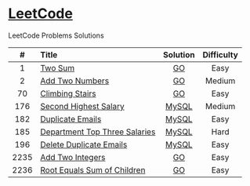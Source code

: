 # [LeetCode](https://github.com/roman-deniskin/leetCode)

LeetCode Problems Solutions

|  #   | Title                                                                                                                                                      |                               Solution                                | Difficulty |
|:----:|:-----------------------------------------------------------------------------------------------------------------------------------------------------------|:---------------------------------------------------------------------:|:----------:|
|  1   | [Two Sum](https://leetcode.com/problems/two-sum/)                                                                                                          |                       [GO](algorithms/two-sum)                        |    Easy    |
|  2   | [Add Two Numbers](https://leetcode.com/problems/add-two-numbers/)                                                                                          |                   [GO](algorithms/add-two-numbers)                    |   Medium   |
|  70  | [Climbing Stairs](https://leetcode.com/problems/climbing-stairs/description/)                                                                              |                   [GO](algorithms/climbing-stairs)                    |    Easy    |
| 176  | [Second Highest Salary](https://leetcode.com/problems/second-highest-salary/description/)                                                                  |                [MySQL](database/second-highest-salary)                |   Medium   |
| 182  | [Duplicate Emails](https://leetcode.com/problems/duplicate-emails/description/)                                                                            |                  [MySQL](database/duplicate-emails)                   |    Easy    |
| 185  | [Department Top Three Salaries](https://leetcode.com/problems/department-top-three-salaries/description/)                                                  |          [MySQL](database/department-top-three-salaries)              |    Hard    |
| 196  | [Delete Duplicate Emails](https://leetcode.com/problems/delete-duplicate-emails/description/)                                                              |               [MySQL](database/delete-duplicate-emails)               |    Easy    |
| 2235 | [Add Two Integers](https://leetcode.com/problems/add-two-integers/)                                                                                        |                   [GO](algorithms/add-two-integers)                   |    Easy    |
| 2236 | [Root Equals Sum of Children](https://leetcode.com/problems/root-equals-sum-of-children/description/)                                                      |             [GO](algorithms/root-equals-sum-of-children)              |    Easy    |